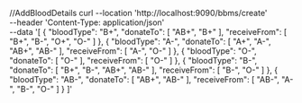 //AddBloodDetails
curl --location 'http://localhost:9090/bbms/create' \
--header 'Content-Type: application/json' \
--data '[
{
"bloodType": "B+",
"donateTo": [
"AB+",
"B+"
],
"receiveFrom": [
"B+",
"B-",
"O+",
"O-"
]
},
{
"bloodType": "A-",
"donateTo": [
"A+",
"A-",
"AB+",
"AB-"
],
"receiveFrom": [
"A-",
"O-"
]
},
{
"bloodType": "O-",
"donateTo": [
"O-"
],
"receiveFrom": [
"O-"
]
},
{
"bloodType": "B-",
"donateTo": [
"B+",
"B-",
"AB+",
"AB-"
],
"receiveFrom": [
"B-",
"O-"
]
},
{
"bloodType": "AB-",
"donateTo": [
"AB+",
"AB-"
],
"receiveFrom": [
"AB-",
"A-",
"B-",
"O-"
]
}
]'